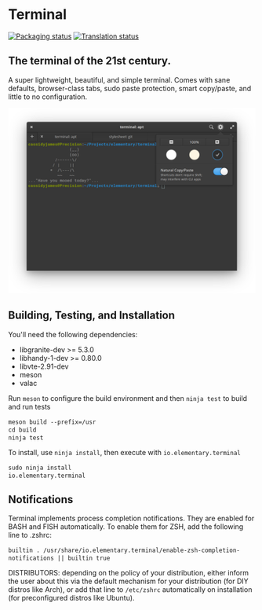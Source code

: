 # Terminal
[![Packaging status](https://repology.org/badge/tiny-repos/elementary-terminal.svg)](https://repology.org/metapackage/elementary-terminal)
[![Translation status](https://l10n.elementary.io/widgets/terminal/-/svg-badge.svg)](https://l10n.elementary.io/engage/terminal/?utm_source=widget)

## The terminal of the 21st century.

A super lightweight, beautiful, and simple terminal. Comes with sane defaults, browser-class tabs, sudo paste protection, smart copy/paste, and little to no configuration.

![Terminal Screenshot](data/screenshot.png?raw=true)

## Building, Testing, and Installation

You'll need the following dependencies:
* libgranite-dev >= 5.3.0
* libhandy-1-dev >= 0.80.0
* libvte-2.91-dev
* meson
* valac

Run `meson` to configure the build environment and then `ninja test` to build and run tests

    meson build --prefix=/usr
    cd build
    ninja test

To install, use `ninja install`, then execute with `io.elementary.terminal`

    sudo ninja install
    io.elementary.terminal

## Notifications

Terminal implements process completion notifications. They are enabled for BASH and FISH automatically. To enable them for ZSH, add the following line to .zshrc:

    builtin . /usr/share/io.elementary.terminal/enable-zsh-completion-notifications || builtin true

DISTRIBUTORS: depending on the policy of your distribution, either inform the user about this via the default mechanism for your distribution (for DIY distros like Arch), or add that line to `/etc/zshrc` automatically on installation (for preconfigured distros like Ubuntu).
